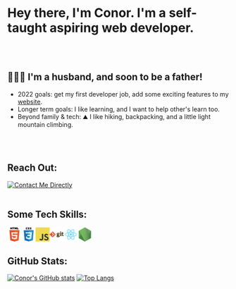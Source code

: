 # Hey there, I'm Conor. I'm a self-taught aspiring web developer.

<br/>
<br/>

## :family_man_woman_boy: I'm a husband, and soon to be a father!
- 2022 goals: get my first developer job, add some exciting features to my [website](https://conorjamesward.com).
- Longer term goals: I like learning, and I want to help other's learn too.
- Beyond family & tech: :mountain: I like hiking, backpacking, and a little light mountain climbing.

<br/>
<br/>

## Reach Out:
<a href="https://conorjamesward.com/contactMe">
  <img src="https://img.shields.io/badge/Contact%20Me-Directly-blue" alt="Contact Me Directly">
</a>


<br/>
<br/>

## Some Tech Skills:
<img height="32" width="32" align="left" src="https://raw.githubusercontent.com/github/explore/80688e429a7d4ef2fca1e82350fe8e3517d3494d/topics/html/html.png" alt="HTML"/>
<img height="32" width="32" align="left" src="https://raw.githubusercontent.com/github/explore/80688e429a7d4ef2fca1e82350fe8e3517d3494d/topics/css/css.png" alt="CSS"/>
<img height="32" width="32" align="left" src="https://raw.githubusercontent.com/github/explore/80688e429a7d4ef2fca1e82350fe8e3517d3494d/topics/javascript/javascript.png" alt="JavaScript"/>
<img height="32" width="32" align="left" src="https://raw.githubusercontent.com/github/explore/80688e429a7d4ef2fca1e82350fe8e3517d3494d/topics/git/git.png" alt="Git"/>
<img height="32" width="32" align="left" src="https://raw.githubusercontent.com/github/explore/80688e429a7d4ef2fca1e82350fe8e3517d3494d/topics/react/react.png" alt="React"/>
<img height="32" width="32" align="left" src="https://raw.githubusercontent.com/github/explore/80688e429a7d4ef2fca1e82350fe8e3517d3494d/topics/nodejs/nodejs.png" alt="NodeJS"/>

<br/>
<br/>

## GitHub Stats:
[![Conor's GitHub stats](https://github-readme-stats.vercel.app/api?username=conorjamesward&show_icons=true&theme=dracula)](https://github.com/anuraghazra/github-readme-stats)
[![Top Langs](https://github-readme-stats.vercel.app/api/top-langs/?username=conorjamesward&layout=compact&theme=dracula)](https://github.com/anuraghazra/github-readme-stats)